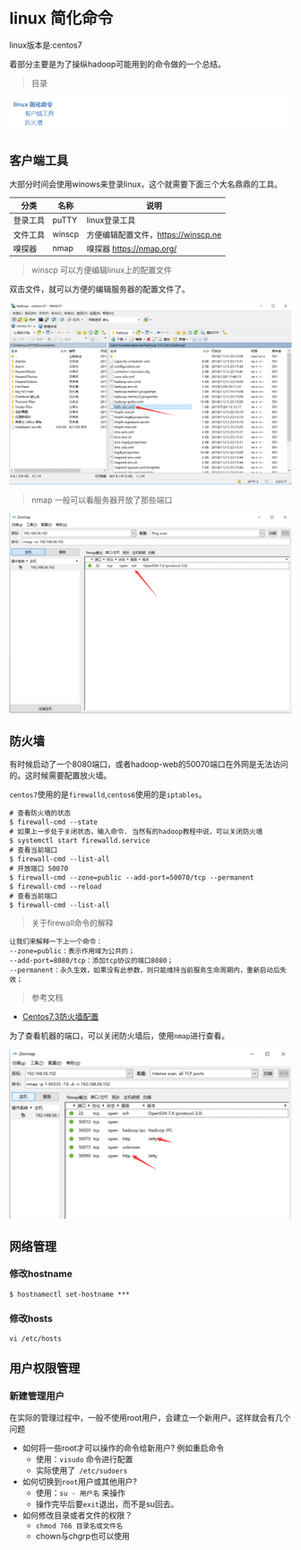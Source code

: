 # linux 简化命令

linux版本是:centos7

着部分主要是为了操纵hadoop可能用到的命令做的一个总结。

> 目录

![alt](imgs/menu-linux-mini.png)



## 客户端工具

大部分时间会使用winows来登录linux，这个就需要下面三个大名鼎鼎的工具。

| 分类     | 名称   | 说明                                |
| -------- | ------ | ----------------------------------- |
| 登录工具 | puTTY  | linux登录工具                       |
| 文件工具 | winscp | 方便编辑配置文件，https://winscp.ne |
| 嗅探器   | nmap   | 嗅探器 https://nmap.org/            |

> winscp 可以方便编辑linux上的配置文件

双击文件，就可以方便的编辑服务器的配置文件了。

![art](imgs/linux-mini-winscp.png)



> nmap 一般可以看服务器开放了那些端口

![alt](imgs/linux-mini-nmap.png)



##  防火墙

有时候启动了一个8080端口，或者hadoop-web的50070端口在外网是无法访问的。这时候需要配置放火墙。

`centos7`使用的是`firewalld`,`centos6`使用的是`iptables`。


```shell
# 查看防火墙的状态
$ firewall-cmd --state
# 如果上一步处于关闭状态，输入命令. 当然有的hadoop教程中说，可以关闭防火墙
$ systemctl start firewalld.service
# 查看当前端口
$ firewall-cmd --list-all
# 开放端口 50070
$ firewall-cmd --zone=public --add-port=50070/tcp --permanent
$ firewall-cmd --reload
# 查看当前端口
$ firewall-cmd --list-all
```


> 关于firewall命令的解释

```
让我们来解释一下上一个命令：
--zone=public：表示作用域为公共的；
--add-port=8080/tcp：添加tcp协议的端口8080；
--permanent：永久生效，如果没有此参数，则只能维持当前服务生命周期内，重新启动后失效；
```

> 参考文档

* [Centos7.3防火墙配置](https://www.cnblogs.com/xxoome/p/7115614.html)

为了查看机器的端口，可以关闭防火墙后，使用`nmap`进行查看。

![alt](imgs/hadoop-system-ports.png)





## 网络管理



### 修改hostname

```shell
$ hostnamectl set-hostname ***
```



### 修改hosts

```shell
vi /etc/hosts
```





## 用户权限管理



### 新建管理用户

在实际的管理过程中，一般不使用root用户，会建立一个新用户。这样就会有几个问题

* 如何将一些root才可以操作的命令给新用户? 例如重启命令
  * 使用：`visudo` 命令进行配置
  * 实际使用了` /etc/sudoers`
* 如何切换到`root`用户或其他用户?
  * 使用：`su - 用户名`   来操作
  * 操作完毕后要`exit`退出，而不是su回去。
* 如何修改目录或者文件的权限？
  * `chmod 766 目录名或文件名`
  * chown与chgrp也可以使用